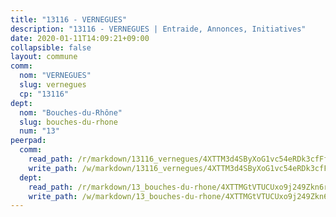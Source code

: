 ```yaml
---
title: "13116 - VERNEGUES"
description: "13116 - VERNEGUES | Entraide, Annonces, Initiatives"
date: 2020-01-11T14:09:21+09:00
collapsible: false
layout: commune
comm:
  nom: "VERNEGUES"
  slug: vernegues
  cp: "13116"
dept:
  nom: "Bouches-du-Rhône"
  slug: bouches-du-rhone
  num: "13"
peerpad:
  comm:
    read_path: /r/markdown/13116_vernegues/4XTTM3d4SByXoG1vc54eRDk3cfFfyZzEZpmiqYDvfLshAt495
    write_path: /w/markdown/13116_vernegues/4XTTM3d4SByXoG1vc54eRDk3cfFfyZzEZpmiqYDvfLshAt495-K3TgUxEpa2HqeaW7Lr7a4GH5mJZnsSYHD4JUvvovMniN176qcTzaaS5MfYWZAdUemaKWYXvaMLE8ddq9b6K7dcz5y8JAzE7igMrFCuKZwJKqQ4sAfjdApimFv4cgNe9Lto2fSJx7
  dept:
    read_path: /r/markdown/13_bouches-du-rhone/4XTTMGtVTUCUxo9j249Zkn6r5z67vkBKFx7SWcNAdBiijLzYx
    write_path: /w/markdown/13_bouches-du-rhone/4XTTMGtVTUCUxo9j249Zkn6r5z67vkBKFx7SWcNAdBiijLzYx-K3TgUQoTm1Lz1H8LRjASEztiyqqQKy9EUEcGaVpwo1FVMMbiWEhF9RSQMJctmMSD67TJhyVekkDxasHTfX5jCrQmcuLABSeNFuKpwizT8nmuazBWw83TTobURaiCZWixU2FddafS
---
```


